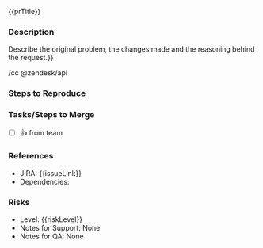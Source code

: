 {{prTitle}}

### Description

Describe the original problem, the changes made and the reasoning behind the request.}}

/cc @zendesk/api

### Steps to Reproduce

### Tasks/Steps to Merge

- [ ] :+1: from team

### References

- JIRA: {{issueLink}}
- Dependencies:

### Risks

- Level: {{riskLevel}}
- Notes for Support: None
- Notes for QA: None
